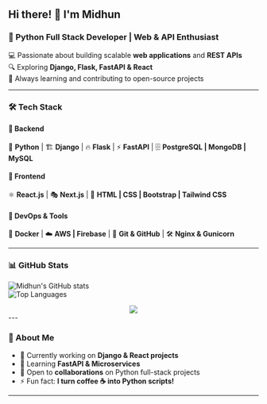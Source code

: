 ## Hi there! 👋 I'm Midhun  
### 🚀 Python Full Stack Developer | Web & API Enthusiast  

💻 Passionate about building scalable **web applications** and **REST APIs**  
🔍 Exploring **Django, Flask, FastAPI & React**  
🎯 Always learning and contributing to open-source projects  

---

### 🛠️ Tech Stack  

#### 🔹 Backend  
🐍 **Python** | 🏗️ **Django** | 🔥 **Flask** | ⚡ **FastAPI** | 🗄️ **PostgreSQL | MongoDB | MySQL**  

#### 🎨 Frontend  
⚛️ **React.js** | 🎭 **Next.js** | 🎨 **HTML | CSS | Bootstrap | Tailwind CSS**  

#### 🚀 DevOps & Tools  
🐳 **Docker** | ☁️ **AWS | Firebase** | 🔧 **Git & GitHub** | 🛠️ **Nginx & Gunicorn**  

---

### 📊 GitHub Stats  
![Midhun's GitHub stats](https://github-readme-stats.vercel.app/api?username=midhun097&show_icons=true&theme=tokyonight)  
![Top Languages](https://github-readme-stats.vercel.app/api/top-langs/?username=midhun097&layout=compact&theme=tokyonight)  

<div align="center">
  <img src="https://profile-counter.glitch.me/AnanduSaseendren/count.svg"  />
</div>
---

### 🌱 About Me  
- 🔭 Currently working on **Django & React projects**  
- 📌 Learning **FastAPI & Microservices**  
- 🤝 Open to **collaborations** on Python full-stack projects  
- ⚡ Fun fact: **I turn coffee ☕ into Python scripts!**  

---
